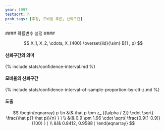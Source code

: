```yaml
---
year: 1997
testsort: h
prob_tags: [추정, 모비율_추론, 신뢰구간]
---
```

<div>
#### 확률변수 설정 ####

$$ X_1, X_2, \cdots, X_{400} \overset{iid}{\sim} B(1 , p) $$

#### 신뢰구간의 의미 ####

{% include stats/confidence-interval.md %}

#### 모비율의 신뢰구간 ####

{% include stats/confidence-interval-of-sample-proportion-by-clt-z.md %}

#### 도출 ####

$$ \begin{eqnarray}
p \in &(& \hat p \pm z_ {(\alpha / 2)} \cdot \sqrt{ \frac{\hat p(1-\hat p)}{n} } )
\\ &(& 0.9 \pm 1.96 \cdot \sqrt{ \frac{0.9(1-0.9)}{100} } ) 
\\ &(& 0.8412, 0.9588 )
\end{eqnarray} $$

</div>